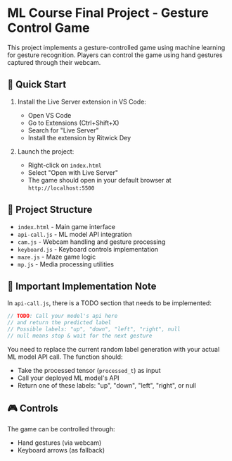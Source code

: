 # ML Course Final Project - Gesture Control Game

This project implements a gesture-controlled game using machine learning for gesture recognition. Players can control the game using hand gestures captured through their webcam.

## 🚀 Quick Start

1. Install the Live Server extension in VS Code:
   - Open VS Code
   - Go to Extensions (Ctrl+Shift+X)
   - Search for "Live Server"
   - Install the extension by Ritwick Dey

2. Launch the project:
   - Right-click on `index.html`
   - Select "Open with Live Server"
   - The game should open in your default browser at `http://localhost:5500`

## 📁 Project Structure

- `index.html` - Main game interface
- `api-call.js` - ML model API integration
- `cam.js` - Webcam handling and gesture processing
- `keyboard.js` - Keyboard controls implementation
- `maze.js` - Maze game logic
- `mp.js` - Media processing utilities

## 🔧 Important Implementation Note

In `api-call.js`, there is a TODO section that needs to be implemented:

```javascript
// TODO: Call your model's api here
// and return the predicted label
// Possible labels: "up", "down", "left", "right", null
// null means stop & wait for the next gesture
```

You need to replace the current random label generation with your actual ML model API call. The function should:
- Take the processed tensor (`processed_t`) as input
- Call your deployed ML model's API
- Return one of these labels: "up", "down", "left", "right", or null

## 🎮 Controls

The game can be controlled through:
- Hand gestures (via webcam)
- Keyboard arrows (as fallback)
